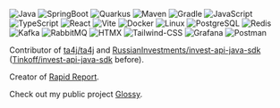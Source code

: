![Java](https://img.shields.io/static/v1?logo=openjdk&label=&message=Java&color=blue&style=flat)
![SpringBoot](https://img.shields.io/static/v1?logo=springboot&label=&message=Spring&color=darkgreen&style=flat)
![Quarkus](https://img.shields.io/static/v1?logo=quarkus&label=&message=Quarkus&color=darkblue&style=flat)
![Maven](https://img.shields.io/static/v1?logo=apache-maven&label=&message=Maven&color=critical&style=flat)
![Gradle](https://img.shields.io/static/v1?logo=gradle&label=&message=Gradle&color=purple&style=flat)
![JavaScript](https://img.shields.io/static/v1?logo=javascript&label=&message=JavaScript&color=brown&style=flat)
![TypeScript](https://img.shields.io/static/v1?logo=typescript&label=&message=TypeScript&color=lightblue&style=flat)
![React](https://img.shields.io/static/v1?logo=react&label=&message=React&color=purple&style=flat)
![Vite](https://img.shields.io/static/v1?logo=vite&label=&message=Vite&color=yellow&style=flat)
![Docker](https://img.shields.io/static/v1?logo=docker&label=&message=Docker&color=blue&style=flat)
![Linux](https://img.shields.io/static/v1?logo=linux&label=&message=Linux&color=darkblue&style=flat)
![PostgreSQL](https://img.shields.io/static/v1?logo=postgresql&label=&message=PostgreSQL&color=lightblue&style=flat)
![Redis](https://img.shields.io/static/v1?logo=redis&label=&message=Redis&color=darkyellow&style=flat)
![Kafka](https://img.shields.io/static/v1?logo=apache-kafka&label=&message=Kafka&color=brown&style=flat)
![RabbitMQ](https://img.shields.io/static/v1?logo=rabbitmq&label=&message=Rabbit%20MQ&color=grey&style=flat)
![HTMX](https://img.shields.io/static/v1?logo=htmx&label=&message=HTMX&color=orange&style=flat)
![Tailwind-CSS](https://img.shields.io/static/v1?logo=tailwind-css&label=&message=Tailwind%20CSS&color=grey&style=flat)
![Grafana](https://img.shields.io/static/v1?logo=grafana&label=&message=Grafana&color=white&style=flat)
![Postman](https://img.shields.io/static/v1?logo=postman&label=&message=Postman&color=darkred&style=flat)


Contributor of [ta4j/ta4j](https://github.com/ta4j/ta4j) and [RussianInvestments/invest-api-java-sdk](https://github.com/RussianInvestments/invest-api-java-sdk) ([Tinkoff/invest-api-java-sdk](https://github.com/Tinkoff/invest-api-java-sdk) before).

Creator of [Rapid Report](https://rapid-report.org).

Check out my public project [Glossy](https://github.com/zscauer/glossy).
